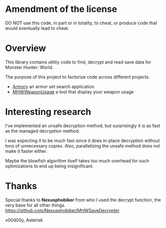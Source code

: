 # Amendment of the license

DO NOT use this code, in part or in totality, to cheat, or produce code that would eventually lead to cheat.

# Overview

This library contains utility code to find, decrypt and read save data for Monster Hunter: World.

The purpose of this project to factorize code across different projects.

- [Armory](https://github.com/TanukiSharp/MHArmory) an armor set search application
- [MHWWeaponUsage](https://github.com/TanukiSharp/MHWWeaponUsage) a tool that display your weapon usage

# Interesting research

I've implemented an unsafe decryption method, but surprisingly it is as fast as the managed decryption method.

I was expecting it to be much fast since it does in-place decryption without tons of unnecessary copies. Also, parallelizing the unsafe method does not make it faster either.

Maybe the blowfish algorithm itself takes too much overhead for such optimizations to end up being insignificant.

# Thanks

Special thanks to **Nexusphobiker** from who I used the decrypt function, the very base for all other things.
https://github.com/Nexusphobiker/MHWSaveDecrypter

v00d00y, Asterisk
